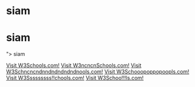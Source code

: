# siam
<h1>siam</h1>
"><script>alert(1)</script>
<a src="https://www.google.com">siam</a>

<a href="https://www.w3schools.com">Visit W3Schools.com!</a>
<a href="https://www.w3schools.com" target="_blank">Visit W3ncncnSchools.com!</a>
<a href="https://www.w3schools.com" target="_parent">Visit W3Schncncndnndndndndndnools.com!</a>
<a href="https://www.w3schools.com" target="_self">Visit W3Schooopoppopoopls.com!</a>
<a href="https://www.w3schools.com" target="_top">Visit W3Sssssssss!!chools.com!</a>
<a href="https://www.w3schools.com" target="_blank">Visit W3Schoo!!!ls.com!</a>
<img src="" onerror=alert(1)>


